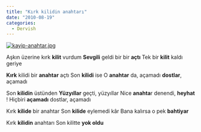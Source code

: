 ```yaml
---
title: "Kırk kilidin anahtarı"
date: "2010-08-19"
categories: 
  - Dervish
---
```


[![kayip-anahtar.jpg](/uploads/2010/08/kayip-anahtar.jpg)](/uploads/2010/08/kayip-anahtar.jpg "kayip-anahtar.jpg")

[](/uploads/2010/08/kayip-anahtar.jpg "kayip-anahtar.jpg")Aşkın üzerine kırk **kilit** vurdum **Sevgili** geldi bir bir **açtı** Tek bir **kilit** kaldı geriye

**Kırk** kilidi bir **anahtar** açtı Son **kilidi** ise O **anahtar** da, açamadı **dostlar**, açamadı

Son **kilidin** üstünden **Yüzyıllar** geçti, yüzyıllar Nice **anahta**r denendi, **heyhat** ! Hiçbiri **açamadı** dostlar, açamadı

Kırk **kilide** bir anahtar Son **kilide** eylemedi kâr Bana kalırsa o pek **bahtiyar**

Kırk **kilidin** anahtarı Son kilitte **yok oldu**
